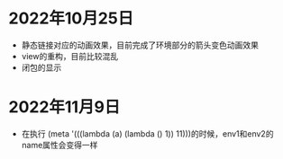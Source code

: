 # 2022年10月25日
* 静态链接对应的动画效果，目前完成了环境部分的箭头变色动画效果
* view的重构，目前比较混乱
* 闭包的显示



# 2022年11月9日  
* 在执行 (meta '(((lambda (a) (lambda () 1)) 11)))的时候，env1和env2的name属性会变得一样

